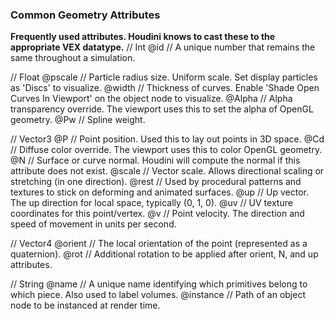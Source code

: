 ### Common Geometry Attributes

**Frequently used attributes. Houdini knows to cast these to the appropriate VEX datatype.**
// Int
@id         // A unique number that remains the same throughout a simulation.

// Float
@pscale     // Particle radius size.  Uniform scale.  Set display particles as 'Discs' to visualize.
@width      // Thickness of curves.  Enable 'Shade Open Curves In Viewport' on the object node to visualize.
@Alpha      // Alpha transparency override.  The viewport uses this to set the alpha of OpenGL geometry.
@Pw         // Spline weight.

// Vector3
@P          // Point position.  Used this to lay out points in 3D space.
@Cd         // Diffuse color override.  The viewport uses this to color OpenGL geometry.
@N          // Surface or curve normal.  Houdini will compute the normal if this attribute does not exist.
@scale      // Vector scale.  Allows directional scaling or stretching (in one direction).
@rest       // Used by procedural patterns and textures to stick on deforming and animated surfaces.
@up         // Up vector.  The up direction for local space, typically (0, 1, 0).
@uv         // UV texture coordinates for this point/vertex.
@v          // Point velocity.  The direction and speed of movement in units per second.

// Vector4
@orient     // The local orientation of the point (represented as a quaternion).
@rot        // Additional rotation to be applied after orient, N, and up attributes.

// String
@name       // A unique name identifying which primitives belong to which piece.  Also used to label volumes.
@instance   // Path of an object node to be instanced at render time.
